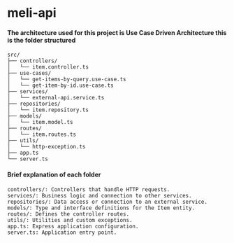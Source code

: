 # meli-api

#### The architecture used for this project is Use Case Driven Architecture this is the folder structured

```
src/
├── controllers/
│   └── item.controller.ts
├── use-cases/
│   └── get-items-by-query.use-case.ts
│   └── get-item-by-id.use-case.ts
├── services/
│   └── external-api.service.ts
├── repositories/
│   └── item.repository.ts
├── models/
│   └── item.model.ts
├── routes/
│   └── item.routes.ts
├── utils/
│   └── http-exception.ts
├── app.ts
└── server.ts
```

####  Brief explanation of each folder

```
controllers/: Controllers that handle HTTP requests.
services/: Business logic and connection to other services.
repositories/: Data access or connection to an external service.
models/: Type and interface definitions for the Item entity.
routes/: Defines the controller routes.
utils/: Utilities and custom exceptions.
app.ts: Express application configuration.
server.ts: Application entry point.
```
